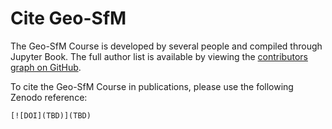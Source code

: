 # Cite Geo-SfM

The Geo-SfM Course is developed by several people and compiled through Jupyter Book.
The full author list is available by viewing the [contributors graph on GitHub](https://github.com/UNISvalbard/Geo-SfM/graphs/contributors).

To cite the Geo-SfM Course in publications, please use the following Zenodo reference:

```{only} html
[![DOI](TBD)](TBD)
```
